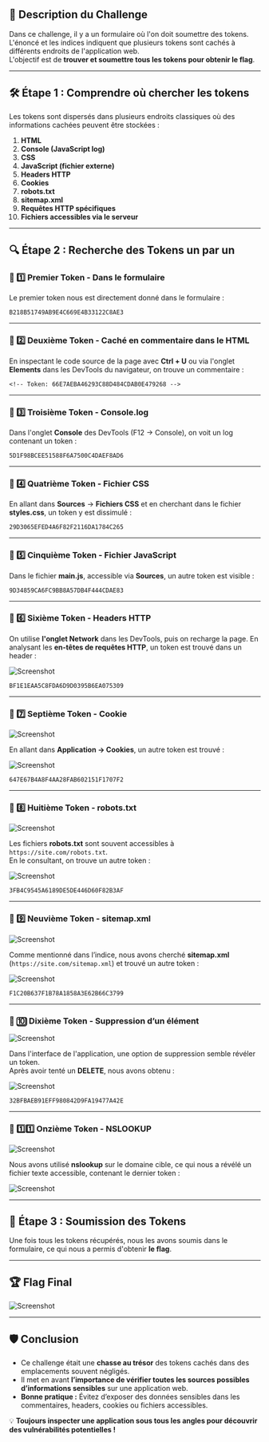 
## **📌 Description du Challenge**

Dans ce challenge, il y a un formulaire où l'on doit soumettre des tokens.  
L'énoncé et les indices indiquent que plusieurs tokens sont cachés à différents endroits de l'application web.  
L'objectif est de **trouver et soumettre tous les tokens pour obtenir le flag**.

---

## **🛠️ Étape 1 : Comprendre où chercher les tokens**

Les tokens sont dispersés dans plusieurs endroits classiques où des informations cachées peuvent être stockées :

1. **HTML**
2. **Console (JavaScript log)**
3. **CSS**
4. **JavaScript (fichier externe)**
5. **Headers HTTP**
6. **Cookies**
7. **robots.txt**
8. **sitemap.xml**
9. **Requêtes HTTP spécifiques**
10. **Fichiers accessibles via le serveur**

---

## **🔍 Étape 2 : Recherche des Tokens un par un**

### **📝 1️⃣ Premier Token - Dans le formulaire**

Le premier token nous est directement donné dans le formulaire :

`B218B51749AB9E4C669E4B33122C8AE3`

---

### **📝 2️⃣ Deuxième Token - Caché en commentaire dans le HTML**

En inspectant le code source de la page avec **Ctrl + U** ou via l'onglet **Elements** dans les DevTools du navigateur, on trouve un commentaire :

`<!-- Token: 66E7AEBA46293C88D484CDAB0E479268 -->`

---

### **📝 3️⃣ Troisième Token - Console.log**

Dans l'onglet **Console** des DevTools (F12 → Console), on voit un log contenant un token :

`5D1F98BCEE51588F6A7500C4DAEF8AD6`

---

### **📝 4️⃣ Quatrième Token - Fichier CSS**

En allant dans **Sources** → **Fichiers CSS** et en cherchant dans le fichier **styles.css**, un token y est dissimulé :

`29D3065EFED4A6F82F2116DA1784C265`

---

### **📝 5️⃣ Cinquième Token - Fichier JavaScript**

Dans le fichier **main.js**, accessible via **Sources**, un autre token est visible :

`9D34859CA6FC9BB8A57DB4F444CDAE83`

---

### **📝 6️⃣ Sixième Token - Headers HTTP**

On utilise **l'onglet Network** dans les DevTools, puis on recharge la page. En analysant les **en-têtes de requêtes HTTP**, un token est trouvé dans un header :

![Screenshot](images/spy_6.png)

`BF1E1EAA5C8FDA6D9D0395B6EA075309`

---

### **📝 7️⃣ Septième Token - Cookie**

![Screenshot](images/spy_7.png)

En allant dans **Application → Cookies**, un autre token est trouvé :

![Screenshot](images/spy_8.png)

`647E67B4A8F4AA28FAB602151F1707F2`

---

### **📝 8️⃣ Huitième Token - robots.txt**

![Screenshot](images/spy_9.png)


Les fichiers **robots.txt** sont souvent accessibles à `https://site.com/robots.txt`.  
En le consultant, on trouve un autre token :

![Screenshot](images/spy_10.png)

`3FB4C9545A6189DE5DE446D60F82B3AF`

---

### **📝 9️⃣ Neuvième Token - sitemap.xml**

![Screenshot](images/spy_11.png)

Comme mentionné dans l’indice, nous avons cherché **sitemap.xml** (`https://site.com/sitemap.xml`) et trouvé un autre token :

![Screenshot](images/spy_12.png)

`F1C20B637F1B78A1858A3E62B66C3799`

---

### **📝 🔟 Dixième Token - Suppression d’un élément**

![Screenshot](images/spy_13.png)

Dans l'interface de l'application, une option de suppression semble révéler un token.  
Après avoir tenté un **DELETE**, nous avons obtenu :

![Screenshot](images/spy_14.png)

`32BFBAEB91EFF980842D9FA19477A42E`

---

### **📝 1️⃣1️⃣ Onzième Token - NSLOOKUP**

![Screenshot](images/spy_15.png)

Nous avons utilisé **nslookup** sur le domaine cible, ce qui nous a révélé un fichier texte accessible, contenant le dernier token :

![Screenshot](images/spy_16.png)

---

## **🎯 Étape 3 : Soumission des Tokens**

Une fois tous les tokens récupérés, nous les avons soumis dans le formulaire, ce qui nous a permis d'obtenir **le flag**.

---

## **🏆 Flag Final**

![Screenshot](images/spy_17.png)

---

## **🛡️ Conclusion**

- Ce challenge était une **chasse au trésor** des tokens cachés dans des emplacements souvent négligés.
- Il met en avant **l’importance de vérifier toutes les sources possibles d’informations sensibles** sur une application web.
- **Bonne pratique :** Évitez d’exposer des données sensibles dans les commentaires, headers, cookies ou fichiers accessibles.

💡 **Toujours inspecter une application sous tous les angles pour découvrir des vulnérabilités potentielles !**